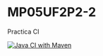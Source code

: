 # MP05UF2P2-2
Practica CI

[![Java CI with Maven](https://github.com/uriloop/MP05UF2P2-2/actions/workflows/maven.yml/badge.svg)](https://github.com/uriloop/MP05UF2P2-2/actions/workflows/maven.yml)
